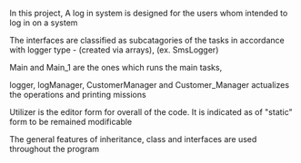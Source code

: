 In this project, A log in system is designed for the users whom intended to log in on a system

The interfaces are classified as subcatagories of the tasks in accordance with logger type - (created via arrays), (ex. SmsLogger)

Main and Main_1 are the ones which runs the main tasks,

logger, logManager, CustomerManager and Customer_Manager actualizes the operations and printing missions

Utilizer is the editor form for overall of the code. It is indicated as of "static" form to be remained modificable

The general features of inheritance, class and interfaces are used throughout the program
